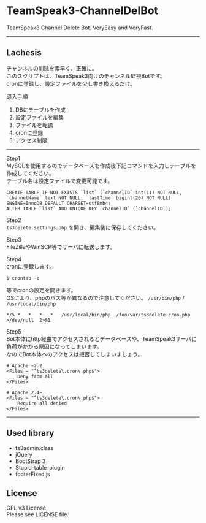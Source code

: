 TeamSpeak3-ChannelDelBot
========================

TeamSpeak3 Channel Delete Bot. VeryEasy and VeryFast.


----------

Lachesis
------------

チャンネルの削除を素早く、正確に。  
このスクリプトは、TeamSpeak3向けのチャンネル監視Botです。  
cronに登録し、設定ファイルを少し書き換えるだけ。

導入手順  
1. DBにテーブルを作成  
2. 設定ファイルを編集  
3. ファイルを転送  
4. cronに登録  
5. アクセス制限

----------


Step1    
MySQLを使用するのでデータベースを作成後下記コマンドを入力しテーブルを作成してください。  
テーブル名は設定ファイルで変更可能です。

    CREATE TABLE IF NOT EXISTS `list` (`channelID` int(11) NOT NULL, `channelName` text NOT NULL, `lastTime` bigint(20) NOT NULL) ENGINE=InnoDB DEFAULT CHARSET=utf8mb4;
    ALTER TABLE `list` ADD UNIQUE KEY `channelID` (`channelID`);

Step2  
``ts3delete.settings.php`` を開き、編集後に保存してください。

Step3  
FileZillaやWinSCP等でサーバに転送します。

Step4  
cronに登録します。

    $ crontab -e

等でcronの設定を開きます。  
OSにより、phpのパス等が異なるので注意してください。 ``/usr/bin/php`` / ``/usr/local/bin/php``

    */5	*	*	*	*	/usr/local/bin/php	/foo/var/ts3delete.cron.php	>/dev/null	2>&1

Step5  
Bot本体にhttp経由でアクセスされるとデータベースや、TeamSpeak3サーバに負荷がかかる原因になってしまいます。  
なのでBot本体へのアクセスは拒否してしまいましょう。

    # Apache ~2.2
    <Files ~ "^ts3delete\.cron\.php$">
    	Deny from all
    </Files>

    # Apache 2.4~
    <Files ~ "^ts3delete\.cron\.php$">
    	Require all denied
    </Files>


----------

Used library
---

 - ts3admin.class
 - jQuery
 - BootStrap 3
 - Stupid-table-plugin
 - footerFixed.js

License
-------

GPL v3 License  
Please see LICENSE file.
